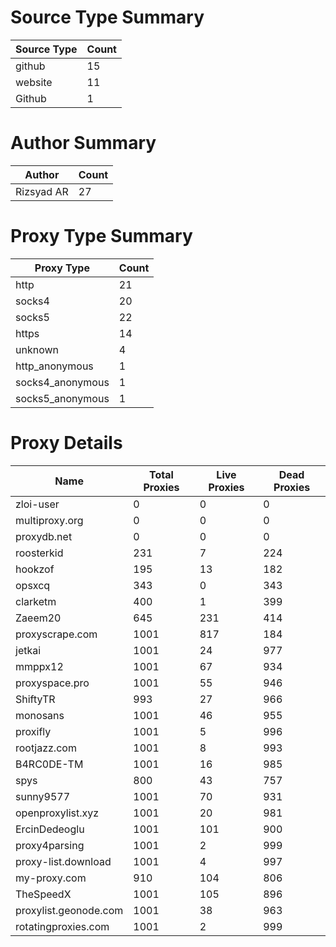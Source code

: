 # Source Type Summary

| Source Type | Count |
|-------------|-------|
| github | 15 |
| website | 11 |
| Github | 1 |


# Author Summary

| Author | Count |
|--------|-------|
| Rizsyad AR | 27 |


# Proxy Type Summary

| Proxy Type | Count |
|------------|-------|
| http | 21 |
| socks4 | 20 |
| socks5 | 22 |
| https | 14 |
| unknown | 4 |
| http_anonymous | 1 |
| socks4_anonymous | 1 |
| socks5_anonymous | 1 |


# Proxy Details

| Name | Total Proxies | Live Proxies | Dead Proxies |
|------|---------------|--------------|---------------|
| zloi-user | 0 | 0 | 0 |
| multiproxy.org | 0 | 0 | 0 |
| proxydb.net | 0 | 0 | 0 |
| roosterkid | 231 | 7 | 224 |
| hookzof | 195 | 13 | 182 |
| opsxcq | 343 | 0 | 343 |
| clarketm | 400 | 1 | 399 |
| Zaeem20 | 645 | 231 | 414 |
| proxyscrape.com | 1001 | 817 | 184 |
| jetkai | 1001 | 24 | 977 |
| mmppx12 | 1001 | 67 | 934 |
| proxyspace.pro | 1001 | 55 | 946 |
| ShiftyTR | 993 | 27 | 966 |
| monosans | 1001 | 46 | 955 |
| proxifly | 1001 | 5 | 996 |
| rootjazz.com | 1001 | 8 | 993 |
| B4RC0DE-TM | 1001 | 16 | 985 |
| spys | 800 | 43 | 757 |
| sunny9577 | 1001 | 70 | 931 |
| openproxylist.xyz | 1001 | 20 | 981 |
| ErcinDedeoglu | 1001 | 101 | 900 |
| proxy4parsing | 1001 | 2 | 999 |
| proxy-list.download | 1001 | 4 | 997 |
| my-proxy.com | 910 | 104 | 806 |
| TheSpeedX | 1001 | 105 | 896 |
| proxylist.geonode.com | 1001 | 38 | 963 |
| rotatingproxies.com | 1001 | 2 | 999 |
